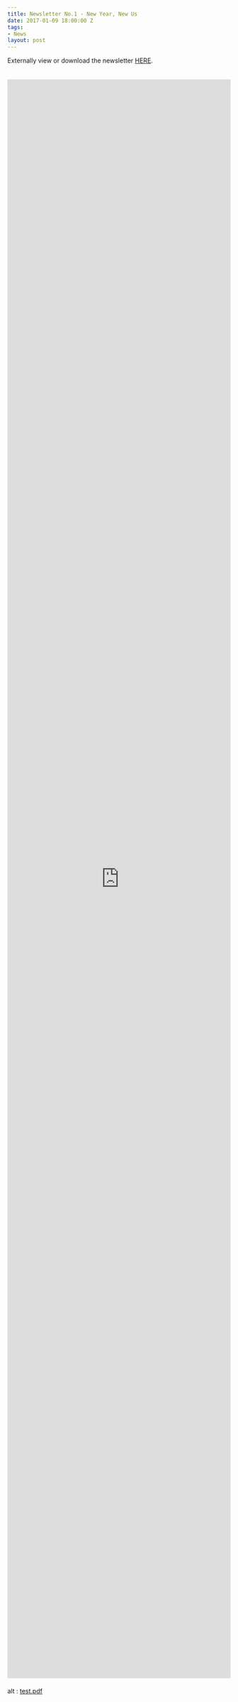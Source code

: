 ```yaml
---
title: Newsletter No.1 - New Year, New Us
date: 2017-01-09 18:00:00 Z
tags:
- News
layout: post
---
```


Externally view or download the newsletter <a href="https://www.docdroid.net/TDlMQsL/newsletter-1.pdf.html#page=2">HERE</a>.

<div style="height: 20px;"></div>

<div style="height: 90vh; width: 100%">

<iframe src="https://drive.google.com/file/d/0B9GXqixs5SJ_aXg0Q29JSVI3eWc/view" 
 style="width: 100%; height: 100%;" frameborder="0"></iframe>


</div>

<div style="height: 20px;"></div>

<div style="height: 90vh; width: 100%">

<object data="{{ site.baseurl }}/img/post/newsletter1.pdf" type="application/pdf" width="100%" height="100%">
  alt : <a href="{{ site.baseurl }}/img/post/newsletter1.pdf">test.pdf</a>
</object>


</div>

<div style="height: 20px;"></div>

<div style="height: 90vh; width: 100%">
<iframe width="100%" height="100%" src="https://www.yumpu.com/en/embed/view/urolMD7hKBq1N8Te" frameborder="0" allowfullscreen="true" allowtransparency="true"></iframe>
</div>